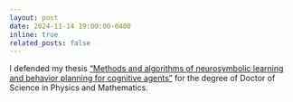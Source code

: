 ```yaml
---
layout: post
date: 2024-11-14 19:00:00-0400
inline: true
related_posts: false
---
```


I defended my thesis <a href='https://grafft.github.io/assets/pdf/diss2024.pdf'>“Methods and algorithms of neurosymbolic learning and behavior planning for cognitive agents”</a> for the degree of Doctor of Science in Physics and Mathematics.
